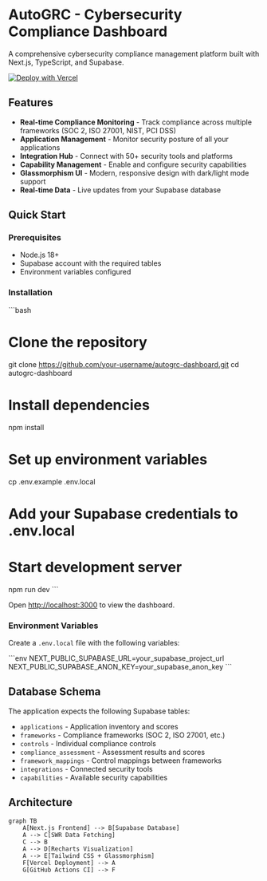 # AutoGRC - Cybersecurity Compliance Dashboard

A comprehensive cybersecurity compliance management platform built with Next.js, TypeScript, and Supabase.

[![Deploy with Vercel](https://vercel.com/button)](https://vercel.com/new/clone?repository-url=https://github.com/your-username/autogrc-dashboard)

## Features

- **Real-time Compliance Monitoring** - Track compliance across multiple frameworks (SOC 2, ISO 27001, NIST, PCI DSS)
- **Application Management** - Monitor security posture of all your applications
- **Integration Hub** - Connect with 50+ security tools and platforms
- **Capability Management** - Enable and configure security capabilities
- **Glassmorphism UI** - Modern, responsive design with dark/light mode support
- **Real-time Data** - Live updates from your Supabase database

## Quick Start

### Prerequisites

- Node.js 18+ 
- Supabase account with the required tables
- Environment variables configured

### Installation

\`\`\`bash
# Clone the repository
git clone https://github.com/your-username/autogrc-dashboard.git
cd autogrc-dashboard

# Install dependencies
npm install

# Set up environment variables
cp .env.example .env.local
# Add your Supabase credentials to .env.local

# Start development server
npm run dev
\`\`\`

Open [http://localhost:3000](http://localhost:3000) to view the dashboard.

### Environment Variables

Create a `.env.local` file with the following variables:

\`\`\`env
NEXT_PUBLIC_SUPABASE_URL=your_supabase_project_url
NEXT_PUBLIC_SUPABASE_ANON_KEY=your_supabase_anon_key
\`\`\`

## Database Schema

The application expects the following Supabase tables:

- `applications` - Application inventory and scores
- `frameworks` - Compliance frameworks (SOC 2, ISO 27001, etc.)
- `controls` - Individual compliance controls
- `compliance_assessment` - Assessment results and scores
- `framework_mappings` - Control mappings between frameworks
- `integrations` - Connected security tools
- `capabilities` - Available security capabilities

## Architecture

```mermaid
graph TB
    A[Next.js Frontend] --> B[Supabase Database]
    A --> C[SWR Data Fetching]
    C --> B
    A --> D[Recharts Visualization]
    A --> E[Tailwind CSS + Glassmorphism]
    F[Vercel Deployment] --> A
    G[GitHub Actions CI] --> F
